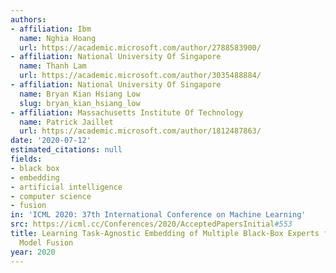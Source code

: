 ```yaml
---
authors:
- affiliation: Ibm
  name: Nghia Hoang
  url: https://academic.microsoft.com/author/2788583900/
- affiliation: National University Of Singapore
  name: Thanh Lam
  url: https://academic.microsoft.com/author/3035488884/
- affiliation: National University Of Singapore
  name: Bryan Kian Hsiang Low
  slug: bryan_kian_hsiang_low
- affiliation: Massachusetts Institute Of Technology
  name: Patrick Jaillet
  url: https://academic.microsoft.com/author/1812487863/
date: '2020-07-12'
estimated_citations: null
fields:
- black box
- embedding
- artificial intelligence
- computer science
- fusion
in: 'ICML 2020: 37th International Conference on Machine Learning'
src: https://icml.cc/Conferences/2020/AcceptedPapersInitial#553
title: Learning Task-Agnostic Embedding of Multiple Black-Box Experts for Multi-Task
  Model Fusion
year: 2020
---
```

